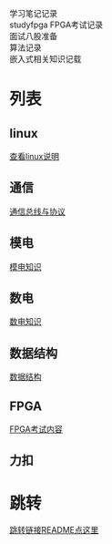 <!--
 * @Author: ygh && “ygh2048009576@outlook.com”
 * @Date: 2024-12-27 19:29:17
 * @LastEditors: ygh && “ygh2048009576@outlook.com”
 * @LastEditTime: 2025-03-29 22:15:26
 * @FilePath: \makedown\readme.md
 * @Description: 
 * 
 * Copyright (c) 2025 by ygh, All Rights Reserved. 
-->
学习笔记记录       
studyfpga    FPGA考试记录   
面试八股准备    
算法记录    
嵌入式相关知识记载          


# 列表

## linux
[查看linux说明](linux/linux.md)       

## 通信
[通信总线与协议](communication/others.md)     

## 模电     
[模电知识](模电/模电.md)     

## 数电     
[数电知识](数电/数电.md)     

## 数据结构
[数据结构](datastructure/data_structure.md)

## FPGA
[FPGA考试内容](fpga/studyfpga.md)

## 力扣


# 跳转
[跳转链接README点这里](README.md)

